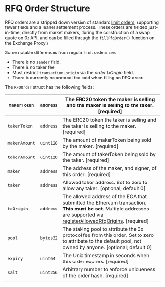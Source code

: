 # RFQ Order Structure

RFQ orders are a stripped down version of standard [limit orders](../../limit-orders-advanced-traders/docs/limit-order-structure.md), supporting fewer fields and a leaner settlement process. These orders are fielded just-in-time, directly from market makers, during the construction of a swap quote on 0x API, and can be filled through the `fillRfqOrder()` function on the Exchange Proxy.\


Some notable differences from regular limit orders are:

* There is no `sender` field.
* There is no taker fee.
* Must restrict `transaction.origin` via the _order.txOrigin_ field.
* There is currently no protocol fee paid when filling an RFQ order.



The `RFQOrder` struct has the following fields:

| `makerToken`  | `address` | The ERC20 token the maker is selling and the maker is selling to the taker. \[required]                                                                                                                                                                        |
| ------------- | --------- | -------------------------------------------------------------------------------------------------------------------------------------------------------------------------------------------------------------------------------------------------------------- |
| `takerToken`  | `address` | The ERC20 token the taker is selling and the taker is selling to the maker. \[required]                                                                                                                                                                        |
| `makerAmount` | `uint128` | The amount of makerToken being sold by the maker. \[required]                                                                                                                                                                                                  |
| `takerAmount` | `uint128` | The amount of takerToken being sold by the taker. \[required]                                                                                                                                                                                                  |
| `maker`       | `address` | The address of the maker, and signer, of this order. \[required]                                                                                                                                                                                               |
| `taker`       | `address` | Allowed taker address. Set to zero to allow any taker. \[optional; default 0]                                                                                                                                                                                  |
| `txOrigin`    | `address` | The allowed address of the EOA that submitted the Ethereum transaction. **This must be set**. Multiple addresses are supported via [registerAllowedRfqOrigins](https://protocol.0x.org/en/latest/basics/functions.html#registerallowedrfqorigins). \[required] |
| `pool`        | `bytes32` | The staking pool to attribute the 0x protocol fee from this order. Set to zero to attribute to the default pool, not owned by anyone. \[optional; default 0]                                                                                                   |
| `expiry`      | `uint64`  | The Unix timestamp in seconds when this order expires. \[required]                                                                                                                                                                                             |
| `salt`        | `uint256` | Arbitrary number to enforce uniqueness of the order hash. \[required]                                                                                                                                                                                          |
|               |           |                                                                                                                                                                                                                                                                |
